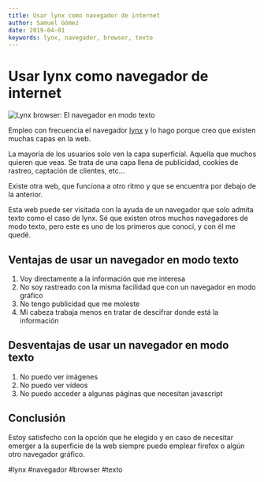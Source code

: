```yaml
---
title: Usar lynx como navegador de internet
author: Samuel Gómez
date: 2019-04-01
keywords: lynx, navegador, browser, texto
---
```


# Usar lynx como navegador de internet

![Lynx browser: El navegador en modo texto](https://lynx.browser.org/lynx.png)

Empleo con frecuencia el navegador [lynx](https://lynx.browser.org/) y lo hago porque
creo que existen muchas capas en la web.

La mayoría de los usuarios solo ven la capa superficial. Aquella que muchos quieren que
veas. Se trata de una capa llena de publicidad, cookies de rastreo, captación de clientes,
etc...

Existe otra web, que funciona a otro ritmo y que se encuentra por debajo de la anterior.

Esta web puede ser visitada con la ayuda de un navegador que solo admita texto como el
caso de lynx. Sé que existen otros muchos navegadores de modo texto, pero este es uno 
de los primeros que conocí, y con él me quedé.

## Ventajas de usar un navegador en modo texto

1. Voy directamente a la información que me interesa
2. No soy rastreado con la misma facilidad que con un navegador en modo gráfico
3. No tengo publicidad que me moleste
4. Mi cabeza trabaja menos en tratar de descifrar donde está la información

## Desventajas de usar un navegador en modo texto

1. No puedo ver imágenes
2. No puedo ver vídeos
3. No puedo acceder a algunas páginas que necesitan javascript

## Conclusión

Estoy satisfecho con la opción que he elegido y en caso de necesitar emerger a la superficie
de la web siempre puedo emplear firefox o algún otro navegador gráfico.

#lynx #navegador #browser #texto